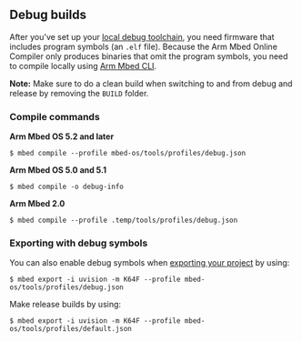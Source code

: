 <h2 id="debug-builds-cli">Debug builds</h2>

After you've set up your <a href="/docs/v5.6/tools/toolchain-profiles.html" target="_blank">local debug toolchain</a>, you need firmware that includes program symbols (an `.elf` file). Because the Arm Mbed Online Compiler only produces binaries that omit the program symbols, you need to compile locally using <a href="/docs/v5.6/tools/mbed-cli.html" target="_blank">Arm Mbed CLI</a>.

<span class="notes">**Note:** Make sure to do a clean build when switching to and from debug and release by removing the `BUILD` folder.</span>

### Compile commands

**Arm Mbed OS 5.2 and later**

```
$ mbed compile --profile mbed-os/tools/profiles/debug.json
```

**Arm Mbed OS 5.0 and 5.1**

```
$ mbed compile -o debug-info
```

**Arm Mbed 2.0**

```
$ mbed compile --profile .temp/tools/profiles/debug.json
```

### Exporting with debug symbols

You can also enable debug symbols when <a href="/docs/v5.6/tools/exporting.html" target="_blank">exporting your project</a> by using:

```
$ mbed export -i uvision -m K64F --profile mbed-os/tools/profiles/debug.json
```

Make release builds by using:

```
$ mbed export -i uvision -m K64F --profile mbed-os/tools/profiles/default.json
```
